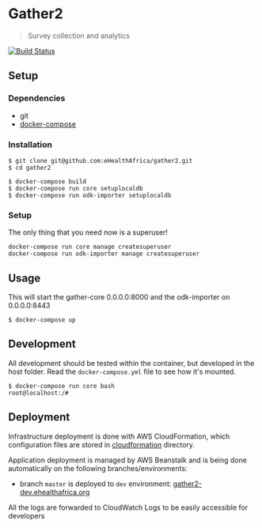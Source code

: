 # Gather2

> Survey collection and analytics

[![Build Status](https://travis-ci.org/eHealthAfrica/gather2.svg?branch=master)](https://travis-ci.org/eHealthAfrica/gather2)

## Setup

### Dependencies

- git
- [docker-compose](https://docs.docker.com/compose/)

### Installation

```
$ git clone git@github.com:eHealthAfrica/gather2.git
$ cd gather2

$ docker-compose build
$ docker-compose run core setuplocaldb
$ docker-compose run odk-importer setuplocaldb
```

### Setup

The only thing that you need now is a superuser!
```
docker-compose run core manage createsuperuser
docker-compose run odk-importer manage createsuperuser
```

## Usage

This will start the gather-core 0.0.0.0:8000 and the odk-importer on 0.0.0.0:8443


```
$ docker-compose up
```

## Development

All development should be tested within the container, but developed in the host folder. Read the `docker-compose.yml` file to see how it's mounted.
```
$ docker-compose run core bash
root@localhost:/#
```

## Deployment

Infrastructure deployment is done with AWS CloudFormation, which configuration files are stored in [cloudformation](cloudformation) directory.

Application deployment is managed by AWS Beanstalk and is being done automatically on the following branches/environments:
- branch `master` is deployed to `dev` environment: [gather2-dev.ehealthafrica.org](https://gather2-dev.ehealthafrica.org)

All the logs are forwarded to CloudWatch Logs to be easily accessible for developers
